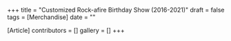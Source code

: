 +++
title = "Customized Rock-afire Birthday Show (2016-2021)"
draft = false
tags = [Merchandise]
date = ""

[Article]
contributors = []
gallery = []
+++